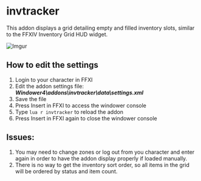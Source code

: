 # invtracker
This addon displays a grid detailing empty and filled inventory slots, similar to the FFXIV Inventory Grid HUD widget.

![Imgur](https://i.imgur.com/PgiMxRZ.png)

## How to edit the settings
1. Login to your character in FFXI
2. Edit the addon settings file: **_Windower4\addons\invtracker\data\settings.xml_**
3. Save the file
4. Press Insert in FFXI to access the windower console
5. Type ``` lua r invtracker ``` to reload the addon
6. Press Insert in FFXI again to close the windower console

## Issues:
1. You may need to change zones or log out from you character and enter again in order to have the addon display properly if loaded manually.
2. There is no way to get the inventory sort order, so all items in the grid will be ordered by status and item count.
